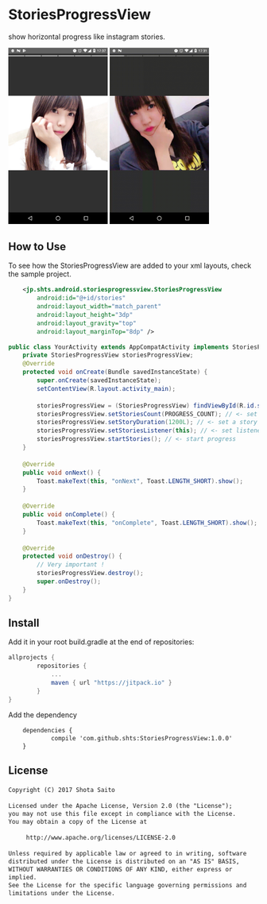 StoriesProgressView
====

show horizontal progress like instagram stories.

<img src="image/capture.png" width=200 />

<img src="image/image.gif" width=200 /> 

How to Use
----

To see how the StoriesProgressView are added to your xml layouts, check the sample project.

```xml
    <jp.shts.android.storiesprogressview.StoriesProgressView
        android:id="@+id/stories"
        android:layout_width="match_parent"
        android:layout_height="3dp"
        android:layout_gravity="top"
        android:layout_marginTop="8dp" />
```

```java
public class YourActivity extends AppCompatActivity implements StoriesProgressView.StoriesListener {
    private StoriesProgressView storiesProgressView;
    @Override
    protected void onCreate(Bundle savedInstanceState) {
        super.onCreate(savedInstanceState);
        setContentView(R.layout.activity_main);

        storiesProgressView = (StoriesProgressView) findViewById(R.id.stories);
        storiesProgressView.setStoriesCount(PROGRESS_COUNT); // <- set stories
        storiesProgressView.setStoryDuration(1200L); // <- set a story duration
        storiesProgressView.setStoriesListener(this); // <- set listener
        storiesProgressView.startStories(); // <- start progress
    }

    @Override
    public void onNext() {
        Toast.makeText(this, "onNext", Toast.LENGTH_SHORT).show();
    }

    @Override
    public void onComplete() {
        Toast.makeText(this, "onComplete", Toast.LENGTH_SHORT).show();
    }

    @Override
    protected void onDestroy() {
        // Very important !
        storiesProgressView.destroy();
        super.onDestroy();
    }
}
```

Install
---

Add it in your root build.gradle at the end of repositories:

```groovy
allprojects {
		repositories {
			...
			maven { url "https://jitpack.io" }
		}
}

```

Add the dependency

```
	dependencies {
	        compile 'com.github.shts:StoriesProgressView:1.0.0'
	}

```

License
---

```
Copyright (C) 2017 Shota Saito

Licensed under the Apache License, Version 2.0 (the "License");
you may not use this file except in compliance with the License.
You may obtain a copy of the License at

     http://www.apache.org/licenses/LICENSE-2.0

Unless required by applicable law or agreed to in writing, software
distributed under the License is distributed on an "AS IS" BASIS,
WITHOUT WARRANTIES OR CONDITIONS OF ANY KIND, either express or implied.
See the License for the specific language governing permissions and
limitations under the License.
```
